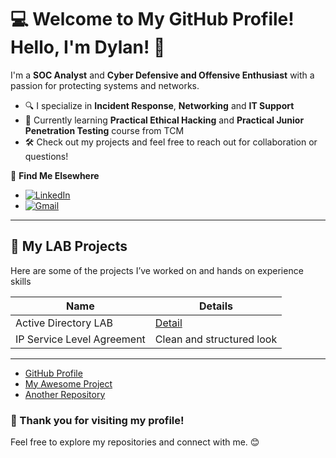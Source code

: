 # 💻 Welcome to My GitHub Profile! Hello, I'm Dylan! 👋

I'm a **SOC Analyst** and **Cyber Defensive and Offensive Enthusiast** with a passion for protecting systems and networks.  

- 🔍 I specialize in **Incident Response**, **Networking** and **IT Support** 
- 🌱 Currently learning **Practical Ethical Hacking** and **Practical Junior Penetration Testing** course from TCM
- 🛠️ Check out my projects and feel free to reach out for collaboration or questions!  

🔗 **Find Me Elsewhere**  
- [![LinkedIn](https://img.shields.io/badge/LinkedIn-0A66C2?style=for-the-badge&logo=linkedin&logoColor=white)](https://www.linkedin.com/in/YourProfile)
- [![Gmail](https://img.shields.io/badge/Gmail-D14836?style=for-the-badge&logo=gmail&logoColor=white)](mailto:arkaryeyintaung47@gmail.com)

---

## 🚀 My LAB Projects
Here are some of the projects I’ve worked on and hands on experience skills

| **Name**      | **Details**               |
|---------------|---------------------------|
| Active Directory LAB           | [Detail](https://github.com/arkaryeyintaung/Active-Directory-LAB)|
| IP Service Level Agreement | Clean and structured look |

---

- [GitHub Profile](https://github.com/YourUsername)
- [My Awesome Project](https://github.com/YourUsername/RepositoryName)
- [Another Repository](https://github.com/YourUsername/AnotherRepository)



### 🌟 Thank you for visiting my profile!  
Feel free to explore my repositories and connect with me. 😊

